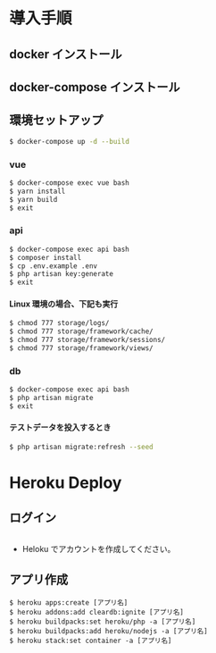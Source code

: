 # 導入手順

## docker インストール

## docker-compose インストール

## 環境セットアップ
```bash
$ docker-compose up -d --build
```

### vue
```bash
$ docker-compose exec vue bash
$ yarn install
$ yarn build
$ exit
```

### api
```bash
$ docker-compose exec api bash
$ composer install
$ cp .env.example .env
$ php artisan key:generate
$ exit
```

#### Linux 環境の場合、下記も実行
```bash
$ chmod 777 storage/logs/
$ chmod 777 storage/framework/cache/
$ chmod 777 storage/framework/sessions/
$ chmod 777 storage/framework/views/
```

### db
```bash
$ docker-compose exec api bash
$ php artisan migrate
$ exit
```

#### テストデータを投入するとき
```bash
$ php artisan migrate:refresh --seed
```

# Heroku Deploy
## ログイン
```

```
* Heloku でアカウントを作成してください。

## アプリ作成
```
$ heroku apps:create [アプリ名]
$ heroku addons:add cleardb:ignite [アプリ名]
$ heroku buildpacks:set heroku/php -a [アプリ名]
$ heroku buildpacks:add heroku/nodejs -a [アプリ名]
$ heroku stack:set container -a [アプリ名]
```

